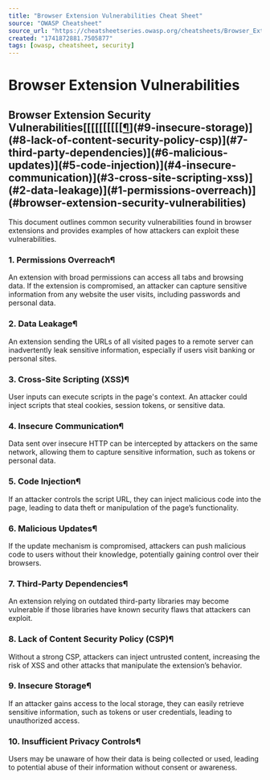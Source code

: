 ```yaml
---
title: "Browser Extension Vulnerabilities Cheat Sheet"
source: "OWASP Cheatsheet"
source_url: "https://cheatsheetseries.owasp.org/cheatsheets/Browser_Extension_Vulnerabilities_Cheat_Sheet.html"
created: "1741872881.7505877"
tags: [owasp, cheatsheet, security]
---
```

# Browser Extension Vulnerabilities

## Browser Extension Security Vulnerabilities[[[[[[[[[[[¶](#10-insufficient-privacy-controls)](#9-insecure-storage)](#8-lack-of-content-security-policy-csp)](#7-third-party-dependencies)](#6-malicious-updates)](#5-code-injection)](#4-insecure-communication)](#3-cross-site-scripting-xss)](#2-data-leakage)](#1-permissions-overreach)](#browser-extension-security-vulnerabilities)
This document outlines common security vulnerabilities found in browser extensions and provides examples of how attackers can exploit these vulnerabilities.
### 1. Permissions Overreach¶
An extension with broad permissions can access all tabs and browsing data. If the extension is compromised, an attacker can capture sensitive information from any website the user visits, including passwords and personal data.
### 2. Data Leakage¶
An extension sending the URLs of all visited pages to a remote server can inadvertently leak sensitive information, especially if users visit banking or personal sites.
### 3. Cross-Site Scripting (XSS)¶
User inputs can execute scripts in the page's context. An attacker could inject scripts that steal cookies, session tokens, or sensitive data.
### 4. Insecure Communication¶
Data sent over insecure HTTP can be intercepted by attackers on the same network, allowing them to capture sensitive information, such as tokens or personal data.
### 5. Code Injection¶
If an attacker controls the script URL, they can inject malicious code into the page, leading to data theft or manipulation of the page’s functionality.
### 6. Malicious Updates¶
If the update mechanism is compromised, attackers can push malicious code to users without their knowledge, potentially gaining control over their browsers.
### 7. Third-Party Dependencies¶
An extension relying on outdated third-party libraries may become vulnerable if those libraries have known security flaws that attackers can exploit.
### 8. Lack of Content Security Policy (CSP)¶
Without a strong CSP, attackers can inject untrusted content, increasing the risk of XSS and other attacks that manipulate the extension’s behavior.
### 9. Insecure Storage¶
If an attacker gains access to the local storage, they can easily retrieve sensitive information, such as tokens or user credentials, leading to unauthorized access.
### 10. Insufficient Privacy Controls¶
Users may be unaware of how their data is being collected or used, leading to potential abuse of their information without consent or awareness.